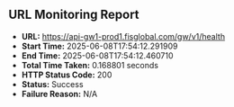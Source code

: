 ## URL Monitoring Report

- **URL:** https://api-gw1-prod1.fisglobal.com/gw/v1/health
- **Start Time:** 2025-06-08T17:54:12.291909
- **End Time:** 2025-06-08T17:54:12.460710
- **Total Time Taken:** 0.168801 seconds
- **HTTP Status Code:** 200
- **Status:** Success
- **Failure Reason:** N/A

